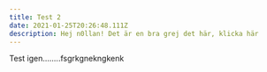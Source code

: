 ```yaml
---
title: Test 2
date: 2021-01-25T20:26:48.111Z
description: Hej n0llan! Det är en bra grej det här, klicka här
---
```

Test igen........fsgrkgnekngkenk